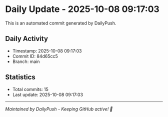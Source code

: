 # Daily Update - 2025-10-08 09:17:03

This is an automated commit generated by DailyPush.

## Daily Activity
- Timestamp: 2025-10-08 09:17:03
- Commit ID: 84d65cc5
- Branch: main

## Statistics
- Total commits: 15
- Last update: 2025-10-08 09:17:03

---
*Maintained by DailyPush - Keeping GitHub active! 🚀*
